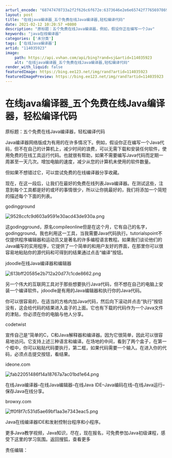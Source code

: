 ```yaml
---
arturl_encode: "68747470733a2f2f626c6f672e:6373646e2e6e65742f77656978696e5f33323335303838352f:61727469636c652f64657461696c732f313134303335393233"
layout: post
title: "在线java编译器_五个免费在线Java编译器,轻松编译代码"
date: 2021-02-12 10:20:57 +0800
description: "原标题：五个免费在线Java编译器，例如，假设你正在编写一个Jav"
keywords: "java在线编译器"
categories: ['未分类']
tags: ['在线Java编译器']
artid: "114035923"
image:
    path: https://api.vvhan.com/api/bing?rand=sj&artid=114035923
    alt: "在线java编译器_五个免费在线Java编译器,轻松编译代码"
render_with_liquid: false
featuredImage: https://bing.ee123.net/img/rand?artid=114035923
featuredImagePreview: https://bing.ee123.net/img/rand?artid=114035923
---
```


# 在线java编译器\_五个免费在线Java编译器，轻松编译代码

原标题：五个免费在线Java编译器，轻松编译代码

Java编译器网络版成为有用的在许多情况下。例如，假设你正在编写一个Java代码，但不在自己的计算机上，减少时间的浪费，可以无需下载和安装任何软件，使用免费的在线工具运行代码。也就很有帮助，如果不需要编写Java代码而定期一周甚至一天几次。增加电脑的速度，减少从您的计算机未使用的软件数量。

但如果不想错过它，可以尝试免费的在线编译器分享收藏。

现在，在这一段后，让我们在最好的免费在线列表Java编译器。在测试这些，注意到每个工具都是好的或坏的事情很少，所以让你挑最好的，我们将添加一个简短的描述每个下面的列表。

godingground

![9528ccfc9d603a9591e30acd43de930a.png](https://i-blog.csdnimg.cn/blog_migrate/7bf62bb5262df9d9efef5bbfaa3b7cdc.png)

这godingground，原名compileonline但是在这个月，它有自己的名字，godingground。我也利用这一工具，当我需要Java代码执行。tutorialspoint不仅提供程序编辑器和运动员又是著名的许多编程语言教程。如果我们谈论他们的Java编写的实用程序，它提供了一个简单的和用户友好的界面，在那里你可以很容易地粘贴你的源代码和可得到的结果通过点击“编译”按钮。

jdoodle在线Java编译器和编辑器

![613bff20585e2b712a20d77c1cde8662.png](https://i-blog.csdnimg.cn/blog_migrate/8c18fd45b7676903cccd4eb73a34e1d1.png)

另一个伟大的互联网工具对于那些想要执行Java代码，但不想在自己的电脑上安装一个编译软件。jdoodle是有用的Java编辑器和执行你的Java代码。

你可以很容易的，在适当的方格内加Java代码，然后向下滚动并点击“执行”按钮没有，这会给代码的结果进入盒子的上面。它也有下载的代码作为一个Java文件的津贴，你必须在你的电脑与他人分享。

codetwist

宣传自己是“简单的C，C和Java解释器和编译器。因为它很简单，因此可以很容易地访问。它支持上述三种语言和编译。在场地的中间，看到了两个盒子，在第一个框中，你可以粘贴代码要执行，第二框，如果代码需要一个输入。在进入你的代码，必须点击提交按钮，看结果。

ideone.com

![fab22051486f14a18767a7ac01bd1e64.png](https://i-blog.csdnimg.cn/blog_migrate/73149a23ff0e294ace6c628b12e82e27.png)

在线Java编译器–在线Java编辑器–在线Java IDE–Java编码在线–在线Java运行–保存Java在线分享。

browxy.com

![ff0f8f7c531d5ae69bf1aa3e7343eac5.png](https://i-blog.csdnimg.cn/blog_migrate/5b695c81613cabd3e399ea2b5ef7cfc2.png)

Java在线编译器IDE和发射控制台程序和小程序。

更多Java教学视频，Java知识，尽在，现在报名，可免费参加Java初级课程，感受下这里的学习氛围。返回搜狐，查看更多

责任编辑：